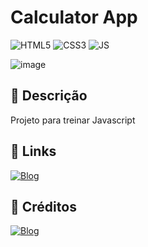# Calculator App
![HTML5](https://img.shields.io/badge/HTML5-E34F26?style=for-the-badge&logo=html5&logoColor=white)
![CSS3](https://img.shields.io/badge/CSS3-1572B6?style=for-the-badge&logo=css3&logoColor=white)
![JS](https://img.shields.io/badge/JavaScript-F7DF1E?style=for-the-badge&logo=javascript&logoColor=black)

![image](https://github.com/user-attachments/assets/88880de6-221d-4737-8f5e-b11953c7ddac)

## 📑 Descrição
Projeto para treinar Javascript

## 🔗 Links
[![Blog](https://img.shields.io/badge/Ver%20Projeto-444?style=for-the-badge&url=https://jogo-da-velha-html.vercel.app/)](https://jogo-da-velha-html.vercel.app/)

## 🔨 Créditos
[![Blog](https://img.shields.io/badge/JosuePimentel-444?logo=github&style=for-the-badge&url=https://github.com/JosuePimentel)](https://github.com/JosuePimentel)


